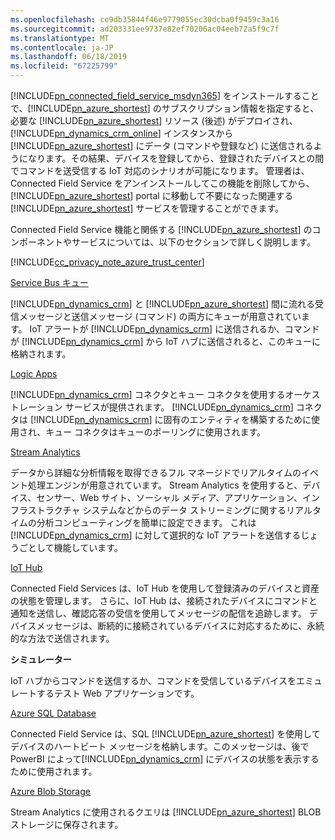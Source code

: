 ```yaml
---
ms.openlocfilehash: ce9db35844f46e9779055ec30dcba0f9459c3a16
ms.sourcegitcommit: ad203331ee9737e82ef70206ac04eeb72a5f9c7f
ms.translationtype: MT
ms.contentlocale: ja-JP
ms.lasthandoff: 06/18/2019
ms.locfileid: "67225799"
---
```

[!INCLUDE[pn_connected_field_service_msdyn365](pn-connected-field-service-msdyn365.md)] をインストールすることで、[!INCLUDE[pn_azure_shortest](pn-azure-shortest.md)] のサブスクリプション情報を指定すると、必要な [!INCLUDE[pn_azure_shortest](pn-azure-shortest.md)] リソース (後述) がデプロイされ、[!INCLUDE[pn_dynamics_crm_online](pn-dynamics-crm-online.md)] インスタンスから [!INCLUDE[pn_azure_shortest](pn-azure-shortest.md)] にデータ (コマンドや登録など) に送信されるようになります。その結果、デバイスを登録してから、登録されたデバイスとの間でコマンドを送受信する IoT 対応のシナリオが可能になります。 管理者は、Connected Field Service をアンインストールしてこの機能を削除してから、[!INCLUDE[pn_azure_shortest](pn-azure-shortest.md)] portal に移動して不要になった関連する [!INCLUDE[pn_azure_shortest](pn-azure-shortest.md)] サービスを管理することができます。  
  
 Connected Field Service 機能と関係する [!INCLUDE[pn_azure_shortest](pn-azure-shortest.md)] のコンポーネントやサービスについては、以下のセクションで詳しく説明します。  
  
 [!INCLUDE[cc_privacy_note_azure_trust_center](cc-privacy-note-azure-trust-center.md)]  
  
 [Service Bus キュー](https://azure.microsoft.com/documentation/articles/service-bus-dotnet-get-started-with-queues/)  
  
 [!INCLUDE[pn_dynamics_crm](pn-dynamics-crm.md)] と [!INCLUDE[pn_azure_shortest](pn-azure-shortest.md)] 間に流れる受信メッセージと送信メッセージ (コマンド) の両方にキューが用意されています。 IoT アラートが [!INCLUDE[pn_dynamics_crm](pn-dynamics-crm.md)] に送信されるか、コマンドが [!INCLUDE[pn_dynamics_crm](pn-dynamics-crm.md)] から IoT ハブに送信されると、このキューに格納されます。  
  
 [Logic Apps](https://azure.microsoft.com/services/logic-apps/)  
  
 [!INCLUDE[pn_dynamics_crm](pn-dynamics-crm.md)] コネクタとキュー コネクタを使用するオーケストレーション サービスが提供されます。 [!INCLUDE[pn_dynamics_crm](pn-dynamics-crm.md)] コネクタは [!INCLUDE[pn_dynamics_crm](pn-dynamics-crm.md)] に固有のエンティティを構築するために使用され、キュー コネクタはキューのポーリングに使用されます。  
  
 [Stream Analytics](https://azure.microsoft.com/services/stream-analytics/)  
  
 データから詳細な分析情報を取得できるフル マネージドでリアルタイムのイベント処理エンジンが用意されています。 Stream Analytics を使用すると、デバイス、センサー、Web サイト、ソーシャル メディア、アプリケーション、インフラストラクチャ システムなどからのデータ ストリーミングに関するリアルタイムの分析コンピューティングを簡単に設定できます。 これは [!INCLUDE[pn_dynamics_crm](pn-dynamics-crm.md)] に対して選択的な IoT アラートを送信するじょうごとして機能しています。  
  
 [IoT Hub](https://azure.microsoft.com/services/iot-hub/)  
  
 Connected Field Services は、IoT Hub を使用して登録済みのデバイスと資産の状態を管理します。 さらに、IoT Hub は、接続されたデバイスにコマンドと通知を送信し、確認応答の受信を使用してメッセージの配信を追跡します。 デバイスメッセージは、断続的に接続されているデバイスに対応するために、永続的な方法で送信されます。  
  
 **シミュレーター**  
  
 IoT ハブからコマンドを送信するか、コマンドを受信して​​いるデバイスをエミュレートするテスト Web アプリケーションです。  
  
 [Azure SQL Database](https://azure.microsoft.com/services/sql-database/)  
  
 Connected Field Service は、SQL [!INCLUDE[pn_azure_shortest](pn-azure-shortest.md)] を使用してデバイスのハートビート メッセージを格納します。このメッセージは、後で PowerBI によって[!INCLUDE[pn_dynamics_crm](pn-dynamics-crm.md)] にデバイスの状態を表示するために使用されます。  
  
 [Azure Blob Storage](https://azure.microsoft.com/services/storage/)  
  
 Stream Analytics に使用されるクエリは [!INCLUDE[pn_azure_shortest](pn-azure-shortest.md)] BLOB ストレージに保存されます。